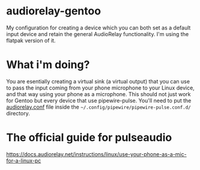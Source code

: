 # audiorelay-gentoo
My configuration for creating a device which you can both set as a default input device and retain the general AudioRelay functionality. I'm using the flatpak version of it.

# What i'm doing?
You are esentially creating a virtual sink (a virtual output) that you can use to pass the input coming from your phone microphone to your Linux device, and that way using your phone as a microphone. This should not just work for Gentoo but every device that use pipewire-pulse. You'll need to put the [audiorelay.conf](audiorelay.conf) file inside the `~/.config/pipewire/pipewire-pulse.conf.d/` directory.

# The official guide for pulseaudio
https://docs.audiorelay.net/instructions/linux/use-your-phone-as-a-mic-for-a-linux-pc
